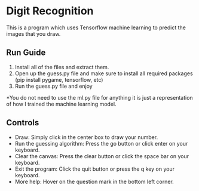 # Digit Recognition
This is a program which uses Tensorflow machine learning to predict the images that you draw.
## Run Guide
1. Install all of the files and extract them.
2. Open up the guess.py file and make sure to install all required packages (pip install pygame, tensorflow, etc)
3. Run the guess.py file and enjoy

*You do not need to use the ml.py file for anything it is just a representation of how I trained the machine learning model.

## Controls
- Draw: Simply click in the center box to draw your number.
- Run the guessing algorithm: Press the go button or click enter on your keyboard.
- Clear the canvas: Press the clear button or click the space bar on your keyboard.
- Exit the program: Click the quit button or press the q key on your keyboard.
- More help: Hover on the question mark in the bottom left corner.
